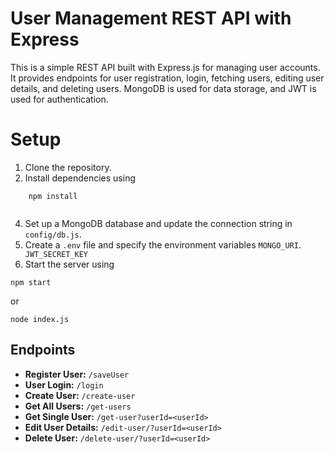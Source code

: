 # User Management REST API with Express

This is a simple REST API built with Express.js for managing user accounts. It provides endpoints for user registration, login, fetching users, editing user details, and deleting users. MongoDB is used for data storage, and JWT is used for authentication.

# Setup

1. Clone the repository.
2. Install dependencies using
````
    npm install
    
````
4. Set up a MongoDB database and update the connection string in ````config/db.js````.
5. Create a `.env` file and specify the environment variables ````MONGO_URI````.
```` JWT_SECRET_KEY````
6. Start the server using 
 ````
npm start
 ```` 
   or
````
node index.js

 ````


## Endpoints

- **Register User:** `/saveUser`
- **User Login:** `/login`
- **Create User:** `/create-user`
- **Get All Users:** `/get-users`
- **Get Single User:** `/get-user?userId=<userId>`
- **Edit User Details:** `/edit-user/?userId=<userId>`
- **Delete User:** `/delete-user/?userId=<userId>`

